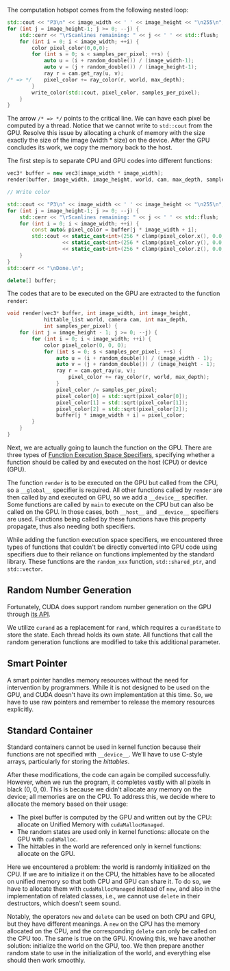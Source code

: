 The computation hotspot comes from the following nested loop:
```cpp
std::cout << "P3\n" << image_width << ' ' << image_height << "\n255\n";
for (int j = image_height-1; j >= 0; --j) {
    std::cerr << "\rScanlines remaining: " << j << ' ' << std::flush;
    for (int i = 0; i < image_width; ++i) {
        color pixel_color(0,0,0);
        for (int s = 0; s < samples_per_pixel; ++s) {
            auto u = (i + random_double()) / (image_width-1);
            auto v = (j + random_double()) / (image_height-1);
            ray r = cam.get_ray(u, v);
/* => */    pixel_color += ray_color(r, world, max_depth);
        }
        write_color(std::cout, pixel_color, samples_per_pixel);
    }
}
```

The arrow `/* => */` points to the critical line.
We can have each pixel be computed by a thread.
Notice that we cannot write to `std::cout` from the GPU. Resolve this issue by allocating a chunk of memory with the size exactly the size of the image (width * size) on the device. After the GPU concludes its work, we copy the memory back to the host.

The first step is to separate CPU and GPU codes into different functions:
```cpp
vec3* buffer = new vec3[image_width * image_width];
render(buffer, image_width, image_height, world, cam, max_depth, samples_per_pixel);

// Write color

std::cout << "P3\n" << image_width << ' ' << image_height << "\n255\n";
for (int j = image_height-1; j >= 0; --j) {
    std::cerr << "\rScanlines remaining: " << j << ' ' << std::flush;
    for (int i = 0; i < image_width; ++i) {
        const auto& pixel_color = buffer[j * image_width + i];
        std::cout << static_cast<int>(256 * clamp(pixel_color.x(), 0.0, 0.999)) << ' '
                  << static_cast<int>(256 * clamp(pixel_color.y(), 0.0, 0.999)) << ' '
                  << static_cast<int>(256 * clamp(pixel_color.z(), 0.0, 0.999)) << '\n';
    }
}
std::cerr << "\nDone.\n";

delete[] buffer;
```

The codes that are to be executed on the GPU are extracted to the function `render`:
```cpp
void render(vec3* buffer, int image_width, int image_height,
            hittable_list world, camera cam, int max_depth,
            int samples_per_pixel) {
    for (int j = image_height - 1; j >= 0; --j) {
        for (int i = 0; i < image_width; ++i) {
            color pixel_color(0, 0, 0);
            for (int s = 0; s < samples_per_pixel; ++s) {
                auto u = (i + random_double()) / (image_width - 1);
                auto v = (j + random_double()) / (image_height - 1);
                ray r = cam.get_ray(u, v);
                    pixel_color += ray_color(r, world, max_depth);
                }
                pixel_color /= samples_per_pixel;
                pixel_color[0] = std::sqrt(pixel_color[0]);
                pixel_color[1] = std::sqrt(pixel_color[1]);
                pixel_color[2] = std::sqrt(pixel_color[2]);
                buffer[j * image_width + i] = pixel_color;
        }
    }
}
```

Next, we are actually going to launch the function on the GPU. There are three types of [Function Execution Space Specifiers](https://docs.nvidia.com/cuda/cuda-c-programming-guide/index.html#function-execution-space-specifiers), specifying whether a function should be called by and executed on the host (CPU) or device (GPU).

The function `render` is to be executed on the GPU but called from the CPU, so a `__global__` specifier is required. All other functions called by `render` are then called by and executed on GPU, so we add a `__device__` specifier. Some functions are called by `main` to execute on the CPU but can also be called on the GPU. In those cases, both `__host__` and `__device__` specifiers are used. Functions being called by these functions have this property propagate, thus also needing both specifiers.

While adding the function execution space specifiers, we encountered three types of functions that couldn't be directly converted into GPU code using specifiers due to their reliance on functions implemented by the standard library. These functions are the `random_xxx` function, `std::shared_ptr`, and `std::vector`.

## Random Number Generation

Fortunately, CUDA does support random number generation on the GPU through [its API](https://docs.nvidia.com/cuda/curand/device-api-overview.html#device-api-overview).

We utilize `curand` as a replacement for `rand`, which requires a `curandState` to store the state. Each thread holds its own state. All functions that call the random generation functions are modified to take this additional parameter.

## Smart Pointer

A smart pointer handles memory resources without the need for intervention by programmers. While it is not designed to be used on the GPU, and CUDA doesn't have its own implementation at this time. So, we have to use raw pointers and remember to release the memory resources explicitly.

## Standard Container

Standard containers cannot be used in kernel function because their functions are not specified with `__device__`. We'll have to use C-style arrays, particularly for storing the _hittables_.

After these modifications, the code can again be compiled successfully.
However, when we run the program, it completes vastly with all pixels in black (0, 0, 0).
This is because we didn't allocate any memory on the device; all memories are on the CPU.
To address this, we decide where to allocate the memory based on their usage:
- The pixel buffer is computed by the GPU and written out by the CPU: allocate on Unified Memory with `cudaMallocManaged`.
- The random states are used only in kernel functions: allocate on the GPU with `cudaMalloc`.
- The hittables in the world are referenced only in kernel functions: allocate on the GPU.

Here we encountered a problem: the world is randomly initialized on the CPU. If we are to initialize it on the CPU, the hittables have to be allocated on unified memory so that both CPU and GPU can share it. To do so, we have to allocate them with `cudaMallocManaged` instead of `new`, and also in the implementation of related classes, i.e., we cannot use `delete` in their destructors, which doesn't seem sound.

Notably, the operators `new` and `delete` can be used on both CPU and GPU, but they have different meanings. A `new` on the CPU has the memory allocated on the CPU, and the corresponding `delete` can only be called on the CPU too. The same is true on the GPU.
Knowing this, we have another solution: initialize the world on the GPU, too. We then prepare another random state to use in the initialization of the world, and everything else should then work smoothly.
